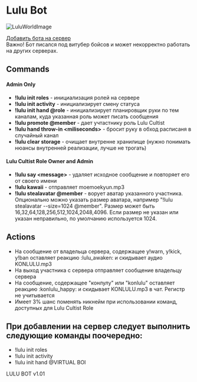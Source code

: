 # Lulu Bot

![LuluWorldImage](https://sun9-25.userapi.com/-2A4pD_GrGccJoDVVHp0PmEZ9eGyza7iRF3w4w/OzUaU38Gi8E.jpg)

[Добавить бота на сервер](https://discord.com/oauth2/authorize?client_id=752917963484430436&permissions=8&scope=bot)  
Важно! Бот писался под витубер бойсов и может некорректно работать на других серверах.

## Commands

#### Admin Only
* **!lulu init roles** - инициализация ролей на сервере
* **!lulu init activity** - инициализирует смену статуса
* **!lulu init hand @role** - инициализирует планировщик руки по тем каналам, куда указанная роль может писать сообщения
* **!lulu promote @member** - дает учтастнику роль Lulu Cultist
* **!lulu hand throw-in \<miliseconds\>** - бросит руку в обход расписаня в случайный канал
* **!lulu clear storage** - очищает внутренне хранилище (нужно понимать нюансы внутренней реализации, лучше не трогать)

#### Lulu Cultist Role Owner and Admin
* **!lulu say \<message\>** - удаляет исходное сообщение и повторяет его от своего имени
* **!lulu kawaii** - отправляет moemoekyun.mp3
* **!lulu stealavatar @member** - ворует аватар указанного участника. Опционально можно указать размер аватара, например "!lulu stealavatar --size=1024 @member". Размер может быть 16,32,64,128,256,512,1024,2048,4096. Если размер не указан или указан неправильно, по умолчанию используется 1024.

## Actions
* На сообщение от владельца сервера, содержащее y!warn, y!kick, y!ban оставляет реакцию :lulu_awaken: и скидывает аудио KONLULU.mp3
* На выход участника с сервера отправляет сообщение владельцу сервера
* На сообщение, содержащее "конлулу" или "konlulu" оставляет реакцию :konlulu_happy: и скидывает KONLULU.mp3 в чат. Регистр не учитывается
* Имеет 3% шанс поменять никнейм при использовании команд, доступных для Lulu Cultist Role

## При добавлении на сервер следует выполнить следующие команды поочередно:
* !lulu init roles
* !lulu init activity
* !lulu init hand @VIRTUAL BOI

LULU BOT v1.01